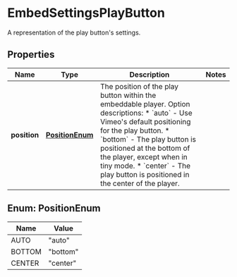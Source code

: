 

# EmbedSettingsPlayButton

A representation of the play button's settings.

## Properties

| Name | Type | Description | Notes |
|------------ | ------------- | ------------- | -------------|
|**position** | [**PositionEnum**](#PositionEnum) | The position of the play button within the embeddable player.  Option descriptions:  * &#x60;auto&#x60; - Use Vimeo&#39;s default positioning for the play button.  * &#x60;bottom&#x60; - The play button is positioned at the bottom of the player, except when in tiny mode.  * &#x60;center&#x60; - The play button is positioned in the center of the player.  |  |



## Enum: PositionEnum

| Name | Value |
|---- | -----|
| AUTO | &quot;auto&quot; |
| BOTTOM | &quot;bottom&quot; |
| CENTER | &quot;center&quot; |




